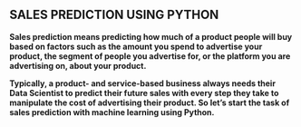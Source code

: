 ## SALES PREDICTION USING PYTHON
**Sales prediction means predicting how much of a product people will buy based on factors
such as the amount you spend to advertise your product, the segment of people you
advertise for, or the platform you are advertising on, about your product.**

**Typically, a product- and service-based business always needs their Data Scientist to predict
their future sales with every step they take to manipulate the cost of advertising their
product. So let’s start the task of sales prediction with machine learning using Python.**
